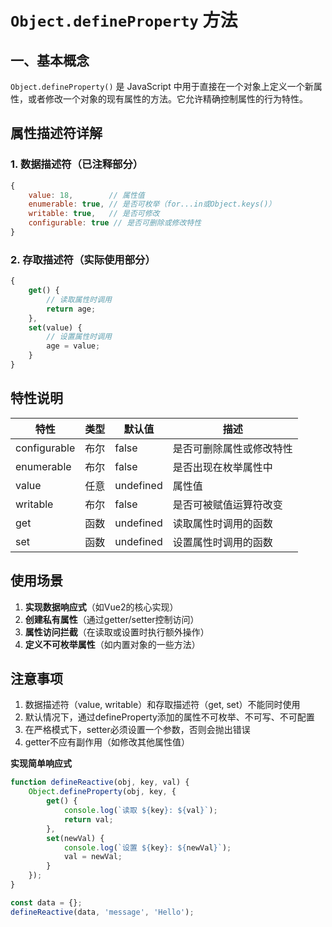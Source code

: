 # `Object.defineProperty` 方法

## 一、基本概念

`Object.defineProperty()` 是 JavaScript 中用于直接在一个对象上定义一个新属性，或者修改一个对象的现有属性的方法。它允许精确控制属性的行为特性。

## 属性描述符详解

### 1. 数据描述符（已注释部分）
```javascript
{
    value: 18,        // 属性值
    enumerable: true, // 是否可枚举（for...in或Object.keys()）
    writable: true,   // 是否可修改
    configurable: true // 是否可删除或修改特性
}
```

### 2. 存取描述符（实际使用部分）
```javascript
{
    get() {
        // 读取属性时调用
        return age;
    },
    set(value) {
        // 设置属性时调用
        age = value;
    }
}
```

## 特性说明

| 特性         | 类型 | 默认值    | 描述                     |
| ------------ | ---- | --------- | ------------------------ |
| configurable | 布尔 | false     | 是否可删除属性或修改特性 |
| enumerable   | 布尔 | false     | 是否出现在枚举属性中     |
| value        | 任意 | undefined | 属性值                   |
| writable     | 布尔 | false     | 是否可被赋值运算符改变   |
| get          | 函数 | undefined | 读取属性时调用的函数     |
| set          | 函数 | undefined | 设置属性时调用的函数     |

## 使用场景

1. **实现数据响应式**（如Vue2的核心实现）
2. **创建私有属性**（通过getter/setter控制访问）
3. **属性访问拦截**（在读取或设置时执行额外操作）
4. **定义不可枚举属性**（如内置对象的一些方法）

## 注意事项

1. 数据描述符（value, writable）和存取描述符（get, set）不能同时使用
2. 默认情况下，通过defineProperty添加的属性不可枚举、不可写、不可配置
3. 在严格模式下，setter必须设置一个参数，否则会抛出错误
4. getter不应有副作用（如修改其他属性值）

**实现简单响应式**

```javascript
function defineReactive(obj, key, val) {
    Object.defineProperty(obj, key, {
        get() {
            console.log(`读取 ${key}: ${val}`);
            return val;
        },
        set(newVal) {
            console.log(`设置 ${key}: ${newVal}`);
            val = newVal;
        }
    });
}

const data = {};
defineReactive(data, 'message', 'Hello');
```
